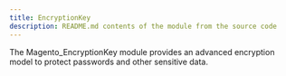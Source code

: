 ```yaml
---
title: EncryptionKey
description: README.md contents of the module from the source code
---
```


The Magento_EncryptionKey module provides an advanced encryption model to protect passwords and other sensitive data.
